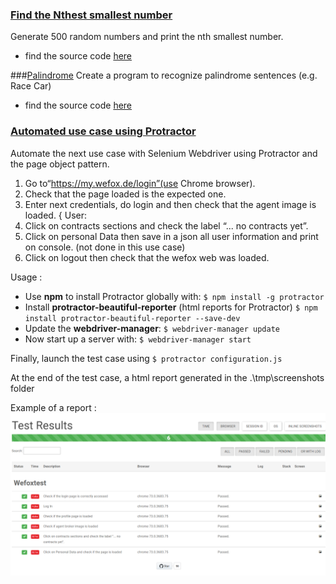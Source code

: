 ### [Find the Nthest smallest number](https://github.com/thryyy/Wefox-test/blob/master/SmallestNthest/SmallestNthest.js)
Generate 500 random numbers and print the nth smallest number.
- find the source code  [here](https://github.com/thryyy/Wefox-test/blob/master/SmallestNthest/SmallestNthest.js)

###[Palindrome](https://github.com/thryyy/Wefox-test/blob/master/Palindrome/Palindrome.js)
Create a program to recognize palindrome sentences (e.g. Race Car)
- find the source code  [here](https://github.com/thryyy/Wefox-test/blob/master/Palindrome/Palindrome.js)

### [Automated use case using Protractor](https://github.com/thryyy/Wefox-test/tree/master/Protractor)
Automate the next use case with Selenium Webdriver using Protractor and the page object pattern.

1. Go to“https://my.wefox.de/login”(use Chrome browser).
2. Check that the page loaded is the expected one.
3. Enter next credentials, do login and then check that the agent image is loaded. { User:
4. Click on contracts sections and check the label “... no contracts yet”.
5. Click on personal Data then save in a json all user information and print on console.  (not done in this use case)
6. Click on logout then check that the wefox web was loaded.

Usage : 
- Use **npm** to install Protractor globally with:
`$ npm install -g protractor`
- Install **protractor-beautiful-reporter** (html reports for Protractor)
`$ npm install protractor-beautiful-reporter --save-dev`
- Update the  **webdriver-manager**:
`$ webdriver-manager update`
- Now start up a server with:
`$ webdriver-manager start`

Finally, launch the test case using `$ protractor configuration.js`

At the end of the test case, a html report generated in the .\tmp\screenshots folder

Example of a report : 
![](https://raw.githubusercontent.com/thryyy/Wefox-test/master/Protractor/report.png)
